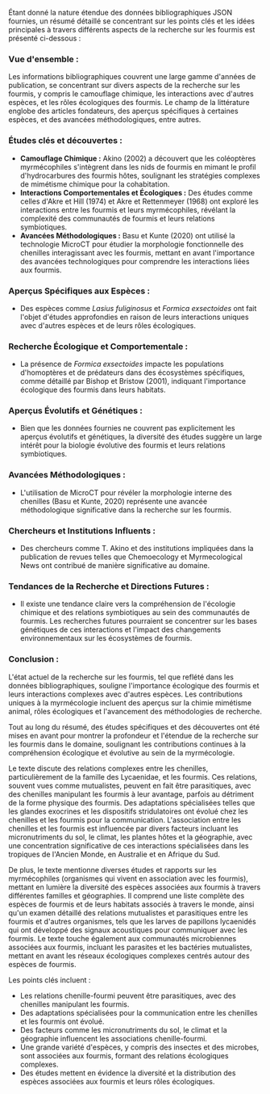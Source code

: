 Étant donné la nature étendue des données bibliographiques JSON fournies, un résumé détaillé se concentrant sur les points clés et les idées principales à travers différents aspects de la recherche sur les fourmis est présenté ci-dessous :

### Vue d'ensemble :
Les informations bibliographiques couvrent une large gamme d'années de publication, se concentrant sur divers aspects de la recherche sur les fourmis, y compris le camouflage chimique, les interactions avec d'autres espèces, et les rôles écologiques des fourmis. Le champ de la littérature englobe des articles fondateurs, des aperçus spécifiques à certaines espèces, et des avancées méthodologiques, entre autres.

### Études clés et découvertes :
- **Camouflage Chimique :** Akino (2002) a découvert que les coléoptères myrmécophiles s'intègrent dans les nids de fourmis en mimant le profil d'hydrocarbures des fourmis hôtes, soulignant les stratégies complexes de mimétisme chimique pour la cohabitation.
- **Interactions Comportementales et Écologiques :** Des études comme celles d'Akre et Hill (1974) et Akre et Rettenmeyer (1968) ont exploré les interactions entre les fourmis et leurs myrmécophiles, révélant la complexité des communautés de fourmis et leurs relations symbiotiques.
- **Avancées Méthodologiques :** Basu et Kunte (2020) ont utilisé la technologie MicroCT pour étudier la morphologie fonctionnelle des chenilles interagissant avec les fourmis, mettant en avant l'importance des avancées technologiques pour comprendre les interactions liées aux fourmis.

### Aperçus Spécifiques aux Espèces :
- Des espèces comme *Lasius fuliginosus* et *Formica exsectoides* ont fait l'objet d'études approfondies en raison de leurs interactions uniques avec d'autres espèces et de leurs rôles écologiques.

### Recherche Écologique et Comportementale :
- La présence de *Formica exsectoides* impacte les populations d'homoptères et de prédateurs dans des écosystèmes spécifiques, comme détaillé par Bishop et Bristow (2001), indiquant l'importance écologique des fourmis dans leurs habitats.

### Aperçus Évolutifs et Génétiques :
- Bien que les données fournies ne couvrent pas explicitement les aperçus évolutifs et génétiques, la diversité des études suggère un large intérêt pour la biologie évolutive des fourmis et leurs relations symbiotiques.

### Avancées Méthodologiques :
- L'utilisation de MicroCT pour révéler la morphologie interne des chenilles (Basu et Kunte, 2020) représente une avancée méthodologique significative dans la recherche sur les fourmis.

### Chercheurs et Institutions Influents :
- Des chercheurs comme T. Akino et des institutions impliquées dans la publication de revues telles que Chemoecology et Myrmecological News ont contribué de manière significative au domaine.

### Tendances de la Recherche et Directions Futures :
- Il existe une tendance claire vers la compréhension de l'écologie chimique et des relations symbiotiques au sein des communautés de fourmis. Les recherches futures pourraient se concentrer sur les bases génétiques de ces interactions et l'impact des changements environnementaux sur les écosystèmes de fourmis.

### Conclusion :
L'état actuel de la recherche sur les fourmis, tel que reflété dans les données bibliographiques, souligne l'importance écologique des fourmis et leurs interactions complexes avec d'autres espèces. Les contributions uniques à la myrmécologie incluent des aperçus sur la chimie
mimétisme animal, rôles écologiques et l'avancement des méthodologies de recherche.

Tout au long du résumé, des études spécifiques et des découvertes ont été mises en avant pour montrer la profondeur et l'étendue de la recherche sur les fourmis dans le domaine, soulignant les contributions continues à la compréhension écologique et évolutive au sein de la myrmécologie.

Le texte discute des relations complexes entre les chenilles, particulièrement de la famille des Lycaenidae, et les fourmis. Ces relations, souvent vues comme mutualistes, peuvent en fait être parasitiques, avec des chenilles manipulant les fourmis à leur avantage, parfois au détriment de la forme physique des fourmis. Des adaptations spécialisées telles que les glandes exocrines et les dispositifs stridulatoires ont évolué chez les chenilles et les fourmis pour la communication. L'association entre les chenilles et les fourmis est influencée par divers facteurs incluant les micronutriments du sol, le climat, les plantes hôtes et la géographie, avec une concentration significative de ces interactions spécialisées dans les tropiques de l'Ancien Monde, en Australie et en Afrique du Sud.

De plus, le texte mentionne diverses études et rapports sur les myrmécophiles (organismes qui vivent en association avec les fourmis), mettant en lumière la diversité des espèces associées aux fourmis à travers différentes familles et géographies. Il comprend une liste complète des espèces de fourmis et de leurs habitats associés à travers le monde, ainsi qu'un examen détaillé des relations mutualistes et parasitiques entre les fourmis et d'autres organismes, tels que les larves de papillons lycaenidés qui ont développé des signaux acoustiques pour communiquer avec les fourmis. Le texte touche également aux communautés microbiennes associées aux fourmis, incluant les parasites et les bactéries mutualistes, mettant en avant les réseaux écologiques complexes centrés autour des espèces de fourmis.

Les points clés incluent :
- Les relations chenille-fourmi peuvent être parasitiques, avec des chenilles manipulant les fourmis.
- Des adaptations spécialisées pour la communication entre les chenilles et les fourmis ont évolué.
- Des facteurs comme les micronutriments du sol, le climat et la géographie influencent les associations chenille-fourmi.
- Une grande variété d'espèces, y compris des insectes et des microbes, sont associées aux fourmis, formant des relations écologiques complexes.
- Des études mettent en évidence la diversité et la distribution des espèces associées aux fourmis et leurs rôles écologiques.